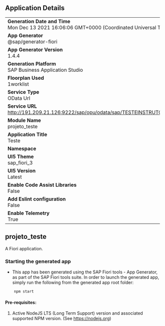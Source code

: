 ## Application Details
|               |
| ------------- |
|**Generation Date and Time**<br>Mon Dec 13 2021 16:06:06 GMT+0000 (Coordinated Universal Time)|
|**App Generator**<br>@sap/generator-fiori|
|**App Generator Version**<br>1.4.4|
|**Generation Platform**<br>SAP Business Application Studio|
|**Floorplan Used**<br>1worklist|
|**Service Type**<br>OData Url|
|**Service URL**<br>http://191.209.21.126:9222/sap/opu/odata/sap/TESTEINSTRUTOR_SRV/
|**Module Name**<br>projeto_teste|
|**Application Title**<br>Teste|
|**Namespace**<br>|
|**UI5 Theme**<br>sap_fiori_3|
|**UI5 Version**<br>Latest|
|**Enable Code Assist Libraries**<br>False|
|**Add Eslint configuration**<br>False|
|**Enable Telemetry**<br>True|

## projeto_teste

A Fiori application.

### Starting the generated app

-   This app has been generated using the SAP Fiori tools - App Generator, as part of the SAP Fiori tools suite.  In order to launch the generated app, simply run the following from the generated app root folder:

```
    npm start
```

#### Pre-requisites:

1. Active NodeJS LTS (Long Term Support) version and associated supported NPM version.  (See https://nodejs.org)


